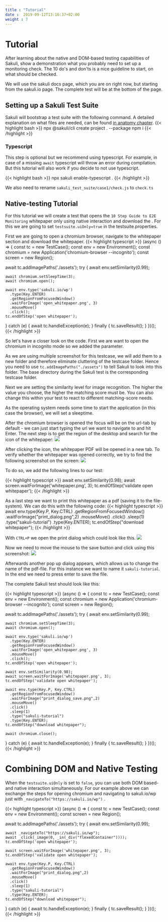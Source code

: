```yaml
---
title : "Tutorial"
date :  2019-09-12T13:16:37+02:00
weight : 7
---
```


# Tutorial

After learning about the native and DOM-based testing capabilities of Sakuli, show a demonstration what you probably need
to set up a monitoring check. The 10 do's and don'ts is a nice guideline to start, on what should be checked.

We will use the sakuli docs page, which you are on right now, but starting from the sakuli.io page.
The complete test will be at the bottom of the page.

## Setting up a Sakuli Test Suite

Sakuli will bootstrap a test suite with the following command. A detailed explanation on what files are needed, can be found
[in anatomy chapter](anatomy.md).
{{< highlight bash >}}
npx @sakuli/cli create project . --package
npm i
{{< /highlight >}}

### Typescript

This step is optional but we recommend using typescript. For example, in case of a missing `await` typescript will throw
an error during compilation. But this tutorial will also work if you decide to not use typescript.
 
{{< highlight bash >}}
npx sakuli enable-typescript .
{{< /highlight >}}

We also need to rename `sakuli_test_suite/case1/check.js` to `check.ts`

## Native-testing Tutorial

For this tutorial we will create a test that opens the `10 Step Guide to E2E Monitoring` whitepaper only using native interaction
and download the . For this we are going to set `testsuite.uiOnly=true` in the testsuite.properties.

First we are going to open a chromium browser, navigate to the whitepaper section and download the whitepaper.
{{< highlight typescript >}}
(async () => {
  const tc = new TestCase();
  const env = new Environment();
  const chromium = new Application('chromium-browser --incognito');
  const screen = new Region();

  await tc.addImagePaths('./assets');
  try {
    await env.setSimilarity(0.99);

    await chromium.setSleepTime(3);
    await chromium.open();

    await env.type('sakuli.io/wp')
      .type(Key.ENTER)
      .getRegionFromFocusedWindow()
      .waitForImage('open_whitepaper.png', 3)
      .mouseMove()
      .click();
    tc.endOfStep('open whitepaper');

  } catch (e) {
    await tc.handleException(e);
  } finally {
    tc.saveResult();
  }
})();
{{< /highlight >}}

So let's have a closer look on the code. First we are want to open the chromium in incognito mode so we added the parameter.

As we are using multiple screenshot for this testcase, we will add them to a new folder and therefore eliminate cluttering of the
testcase folder. Hence you need to use `tc.addImagePaths("./assets")` to tell Sakuli to look into this folder. The base
directory during the Sakuli test is the corresponding testcase folder.

Next we are setting the similarity level for image recognition. The higher the value you choose, the higher the matching
score must be. You can also change this within your test to react to different matching-score needs.

As the operating system needs some time to start the application (in this case the browser), we will set a sleeptime.

After the chromium browser is opened the focus will be on the url-tab by default - we can just start typing the url we want to navigate to and hit Enter. The next step is to get the region of the desktop and search for the icon of the whitepaper:
<img src="/images/tutorial/open_whitepaper.png" />

After clicking the icon, the whitepaper PDF will be opened in a new tab. To verify whether the whitepaper was opened
correctly, we try to find the following screenshot on the screen:
<img src="/images/tutorial/whitepaper.png" />

To do so, we add the following lines to our test:

{{< highlight typescript >}}
await env.setSimilarity(0.98);
await screen.waitForImage('whitepaper.png', 3);
tc.endOfStep('validate open whitepaper');
{{< /highlight >}}

As a last step we want to print this whitepaper as a pdf (saving it to the file-system). We can do this with the following code:
{{< highlight typescript >}}
await env.type(Key.P, Key.CTRL)
  .getRegionFromFocusedWindow()
  .waitForImage("print_dialog.png",2)
  .mouseMove()
  .click()
  .sleep(1)
  .type("sakuli-tutorial")
  .type(Key.ENTER);
tc.endOfStep("download whitepaper");
{{< /highlight >}}

With `CTRL+P` we open the print dialog which could look like this.
<img src="/images/tutorial/print_dialog.png" />

Now we need to move the mouse to the save button and click using this screenshot:
<img src="/images/tutorial/print_dialog_save.png" />

Afterwards another pop up dialog appears, which allows us to change the name of the pdf-file.
For this instance we want to name it `sakuli-tutorial`.
In the end we need to press enter to save the file.

The complete Sakuli test should look like this:

{{< highlight typescript >}}
(async () => {
  const tc = new TestCase();
  const env = new Environment();
  const chromium = new Application('chromium-browser --incognito');
  const screen = new Region();

  await tc.addImagePaths('./assets');
  try {
    await env.setSimilarity(0.99);

    await chromium.setSleepTime(3);
    await chromium.open();

    await env.type('sakuli.io/wp')
      .type(Key.ENTER)
      .getRegionFromFocusedWindow()
      .waitForImage('open_whitepaper.png', 3)
      .mouseMove()
      .click();
    tc.endOfStep('open whitepaper');

    await env.setSimilarity(0.98);
    await screen.waitForImage('whitepaper.png', 3);
    tc.endOfStep('validate open whitepaper');

    await env.type(Key.P, Key.CTRL)
      .getRegionFromFocusedWindow()
      .waitForImage("print_dialog_save.png",2)
      .mouseMove()
      .click()
      .sleep(1)
      .type("sakuli-tutorial")
      .type(Key.ENTER);
    tc.endOfStep("download whitepaper");

    await chromium.close();
  } catch (e) {
    await tc.handleException(e);
  } finally {
    tc.saveResult();
  }
})();
{{< /highlight >}}



# Combining DOM and Native Testing

When the `testsuite.uiOnly` is set to `false`, you can use both DOM based- and native interaction simultaneously. For our example above we can exchange the steps for opening chromium and navigating to sakuli.io/wp just with `_navigateTo("https://sakuli.io/wp")` .

{{< highlight typescript >}}
(async () => {
  const tc = new TestCase();
  const env = new Environment();
  const screen = new Region();

  await tc.addImagePaths('./assets');
  try {
    await env.setSimilarity(0.99);

    await _navigateTo("https://sakuli.io/wp");
    await _click(_image(0, _in(_div("flexedContainer"))));
    tc.endOfStep('open whitepaper');

    await screen.waitForImage('whitepaper.png', 3);
    tc.endOfStep('validate open whitepaper');

    await env.type(Key.P, Key.CTRL)
      .getRegionFromFocusedWindow()
      .waitForImage("print_dialog.png",2)
      .mouseMove()
      .click()
      .sleep(1)
      .type("sakuli-tutorial")
      .type(Key.ENTER);
    tc.endOfStep("download whitepaper");

  } catch (e) {
    await tc.handleException(e);
  } finally {
    tc.saveResult();
  }
})();
{{< /highlight >}}
